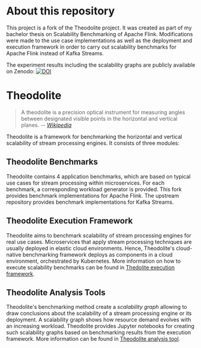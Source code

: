 # About this repository
This project is a fork of the Theodolite project.
It was created as part of my bachelor thesis on Scalability Benchmarking of Apache Flink.
Modifications were made to the use case implementations as well as the deployment and execution framework in order to carry out scalability benchmarks for Apache Flink instead of Kafka Streams.  

The experiment results including the scalability graphs are publicly available on Zenodo: 
[![DOI](https://zenodo.org/badge/DOI/10.5281/zenodo.4063615.svg)](https://doi.org/10.5281/zenodo.4063615)


# Theodolite

> A theodolite is a precision optical instrument for measuring angles between designated visible points in the horizontal and vertical planes.  -- <cite>[Wikipedia](https://en.wikipedia.org/wiki/Theodolite)</cite>

Theodolite is a framework for benchmarking the horizontal and vertical scalability of stream processing engines. It consists of three modules:

## Theodolite Benchmarks

Theodolite contains 4 application benchmarks, which are based on typical use cases for stream processing within microservices. For each benchmark, a corresponding workload generator is provided. This fork provides benchmark implementations for Apache Flink. The upstream repository provides benchmark implementations for Kafka Streams. 


## Theodolite Execution Framework

Theodolite aims to benchmark scalability of stream processing engines for real use cases. Microservices that apply stream processing techniques are usually deployed in elastic cloud environments. Hence, Theodolite's cloud-native benchmarking framework deploys as components in a cloud environment, orchestrated by Kubernetes. More information on how to execute scalability benchmarks can be found in [Thedolite execution framework](execution).


## Theodolite Analysis Tools

Theodolite's benchmarking method create a *scalability graph* allowing to draw conclusions about the scalability of a stream processing engine or its deployment. A scalability graph shows how resource demand evolves with an increasing workload. Theodolite provides Jupyter notebooks for creating such scalability graphs based on benchmarking results from the execution framework. More information can be found in [Theodolite analysis tool](analysis).